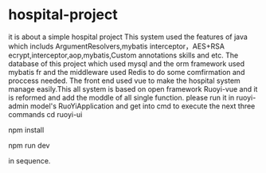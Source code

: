 # hospital-project
it is about a simple hospital project
This system used the features of java which includs ArgumentResolvers,mybatis interceptor，AES+RSA ecrypt,interceptor,aop,mybatis,Custom annotations skills and etc.
The database of this project which used mysql and the orm framework used mybatis fr and the middleware used Redis to do some comfirmation and proccess needed.
The front end used vue to make the hospital system manage easily.This all system is based on open framework Ruoyi-vue and it is reformed and add the  moddle of all single function.
please run it in ruoyi-admin model's RuoYiApplication and get into cmd to execute the next three commands 
cd ruoyi-ui

npm install

npm run dev

in sequence.

